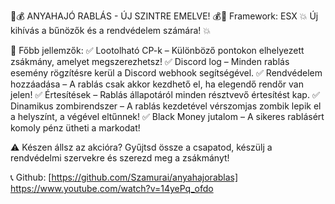 🔫💰 ANYAHAJÓ RABLÁS - ÚJ SZINTRE EMELVE! 💰🔫
Framework: ESX
💥 Új kihívás a bűnözők és a rendvédelem számára! 💥

📌 Főbb jellemzők:
✅ Lootolható CP-k – Különböző pontokon elhelyezett zsákmány, amelyet megszerezhetsz!
✅ Discord log – Minden rablás esemény rögzítésre kerül a Discord webhook segítségével.
✅ Rendvédelem hozzáadása – A rablás csak akkor kezdhető el, ha elegendő rendőr van jelen!
✅ Értesítések – Rablás állapotáról minden résztvevő értesítést kap.
✅ Dinamikus zombirendszer – A rablás kezdetével vérszomjas zombik lepik el a helyszínt, a végével eltűnnek!
✅ Black Money jutalom – A sikeres rablásért komoly pénz ütheti a markodat!

⚠ Készen állsz az akcióra? Gyűjtsd össze a csapatod, készülj a rendvédelmi szervekre és szerezd meg a zsákmányt!

📞 Github: [https://github.com/Szamurai/anyahajorablas]
https://www.youtube.com/watch?v=14yePq_ofdo
